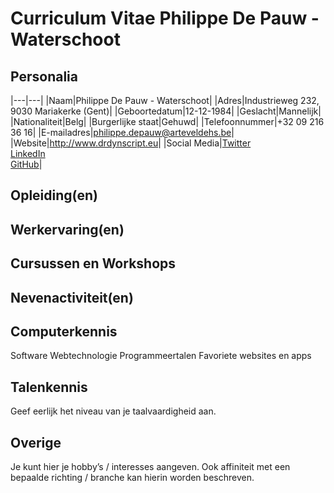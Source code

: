 Curriculum Vitae Philippe De Pauw - Waterschoot
===============================================

Personalia
----------

|---|---|
|Naam|Philippe De Pauw - Waterschoot|
|Adres|Industrieweg 232, 9030 Mariakerke (Gent)|
|Geboortedatum|12-12-1984|
|Geslacht|Mannelijk|
|Nationaliteit|Belg|
|Burgerlijke staat|Gehuwd|
|Telefoonnummer|+32 09 216 36 16|
|E-mailadres|philippe.depauw@arteveldehs.be|
|Website|<http://www.drdynscript.eu>|
|Social Media|[Twitter](http://www.twitter.com/drdynscript)<br>[LinkedIn](https://be.linkedin.com/in/philippe-de-pauw-5a5a336)<br>[GitHub](https://www.github.com/drdynscript)|

Opleiding(en)
-------------

Werkervaring(en)
----------------

Cursussen en Workshops
----------------------

Nevenactiviteit(en)
-------------------

Computerkennis
--------------

Software
Webtechnologie
Programmeertalen
Favoriete websites en apps

Talenkennis
-----------

Geef eerlijk het niveau van je taalvaardigheid aan.

Overige
-------

Je kunt hier je hobby’s / interesses aangeven.
Ook affiniteit met een bepaalde richting / branche kan hierin worden beschreven.